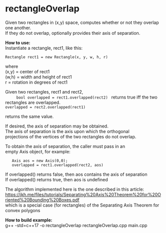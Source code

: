# rectangleOverlap
Given two rectangles in (x,y) space, computes whether or not they overlap one another.  
If they do not overlap, optionally provides their axis of separation.

**How to use:**  
Instantiate a rectangle, rect1, like this:  
  ~~~
  Rectangle rect1 = new Rectangle(x, y, w, h, r)  
  ~~~
  
  where  
   (x,y) = center of rect1  
   (w,h) = width and height of rect1  
     r   = rotation in degrees of rect1  

Given two rectangles, rect1 and rect2,  
    ```     
    bool overlapped = rect1.overlapped(rect2) 
    ```
returns true iff the two rectangles are overlapped.  
    ```
    overlapped = rect2.overlapped(rect1)  
    ```
           
returns the same value.  

If desired, the axis of separation may be obtained.  
The axis of separation is the axis upon which the orthogonal  
projections of the vertices of the two rectangles do not overlap.    

To obtain the axis of separation, the caller must pass in an  
empty Axis object, for example:  
```
   Axis aos = new Axis(0,0);  
   overlapped = rect1.overlapped(rect2, aos) 
   ```
If overlapped() returns false, then aos contains the axis of separation  
If overlapped() returns true, then aos is undefined  

The algorithm implemented here is the one described in this article:  
 https://jkh.me/files/tutorials/Separating%20Axis%20Theorem%20for%20Oriented%20Bounding%20Boxes.pdf  
which is a special case (for rectangles) of the Separating Axis Theorem for convex polygons  

**How to build example:**  
 g++ -std=c++17 -o rectangleOverlap  rectangleOverlap.cpp main.cpp  

